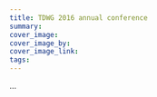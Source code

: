 ```yaml
---
title: TDWG 2016 annual conference
summary: 
cover_image: 
cover_image_by: 
cover_image_link: 
tags: 
---
```


...

